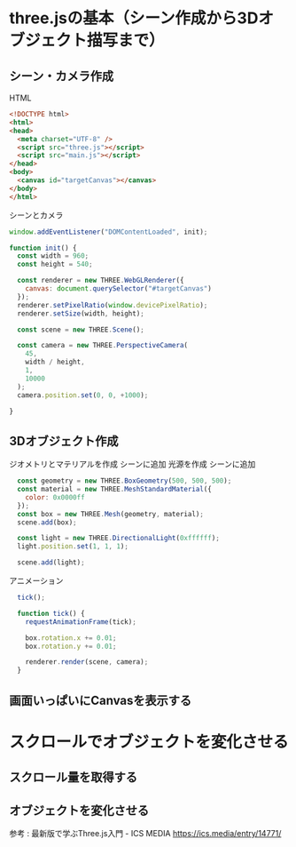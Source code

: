 
# three.jsの基本（シーン作成から3Dオブジェクト描写まで）



## シーン・カメラ作成
HTML
```html
<!DOCTYPE html>
<html>
<head>
  <meta charset="UTF-8" />
  <script src="three.js"></script>
  <script src="main.js"></script>
</head>
<body>
  <canvas id="targetCanvas"></canvas>
</body>
</html>
```
シーンとカメラ
```js
window.addEventListener("DOMContentLoaded", init);

function init() {
  const width = 960;
  const height = 540;

  const renderer = new THREE.WebGLRenderer({
    canvas: document.querySelector("#targetCanvas")
  });
  renderer.setPixelRatio(window.devicePixelRatio);
  renderer.setSize(width, height);

  const scene = new THREE.Scene();

  const camera = new THREE.PerspectiveCamera(
    45,
    width / height,
    1,
    10000
  );
  camera.position.set(0, 0, +1000);

}
```

## 3Dオブジェクト作成

ジオメトリとマテリアルを作成
シーンに追加
光源を作成
シーンに追加
```js
  const geometry = new THREE.BoxGeometry(500, 500, 500);
  const material = new THREE.MeshStandardMaterial({
    color: 0x0000ff
  });
  const box = new THREE.Mesh(geometry, material);
  scene.add(box);

  const light = new THREE.DirectionalLight(0xffffff);
  light.position.set(1, 1, 1);

  scene.add(light);
```
アニメーション
```js
  tick();

  function tick() {
    requestAnimationFrame(tick);

    box.rotation.x += 0.01;
    box.rotation.y += 0.01;

    renderer.render(scene, camera);
  }
```

## 画面いっぱいにCanvasを表示する

# スクロールでオブジェクトを変化させる

## スクロール量を取得する

## オブジェクトを変化させる


参考 : 最新版で学ぶThree.js入門 - ICS MEDIA https://ics.media/entry/14771/
